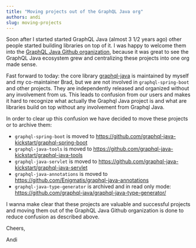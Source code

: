 ```yaml
---
title: "Moving projects out of the GraphQL Java org"
authors: andi
slug: moving-projects
---
```


Soon after I started started GraphQL Java (almost 3 1/2 years ago) other people started building libraries on top of it. I was happy to welcome them into the [GraphQL Java Github organization](https://github.com/graphql-java/), because it was great to see the GraphQL Java ecosystem grew and centralizing these projects into one org made sense.

Fast forward to today: the core library [graphql-java](https://github.com/graphql-java/graphql-java) is maintained by myself and my co-maintainer Brad, but we are not involved in `graphql-spring-boot` and other projects. They are independently released and organized without any involvement from us. This leads to confusion from our users and makes it hard to recognize what actually the Graphql Java project is and what are libraries build on top without any involvement from Graphql Java.

In order to clear up this confusion we have decided to move these projects or to archive them:

- `graphql-spring-boot` is moved to https://github.com/graphql-java-kickstart/graphql-spring-boot
- `graphql-java-tools` is moved to https://github.com/graphql-java-kickstart/graphql-java-tools
- `graphql-java-servlet` is moved to https://github.com/graphql-java-kickstart/graphql-java-servlet
- `graphql-java-annotations` is moved to https://github.com/Enigmatis/graphql-java-annotations
- `graphql-java-type-generator` is archived and  in read only mode: https://github.com/graphql-java/graphql-java-type-generator/

I wanna make clear that these projects are valuable and successful projects and moving them out of the GraphQL Java Github organization is done to reduce confusion as described above.

Cheers,

Andi
